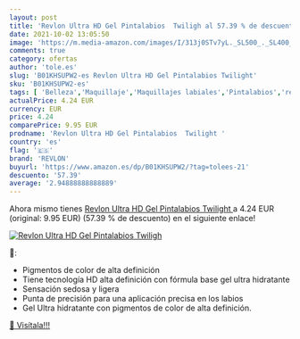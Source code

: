 ```yaml
---
layout: post
title: 'Revlon Ultra HD Gel Pintalabios  Twiligh al 57.39 % de descuento'
date: 2021-10-02 13:05:50
image: 'https://m.media-amazon.com/images/I/313j0STv7yL._SL500_._SL400_.jpg'
comments: true
category: ofertas
author: 'tole.es'
slug: 'B01KHSUPW2-es Revlon Ultra HD Gel Pintalabios Twilight'
sku: 'B01KHSUPW2-es'
tags: [ 'Belleza','Maquillaje','Maquillajes labiales','Pintalabios','revlon', ]
actualPrice: 4.24 EUR
currency: EUR
price: 4.24
comparePrice: 9.95 EUR
prodname: 'Revlon Ultra HD Gel Pintalabios  Twilight '
country: 'es'
flag: '🇪🇸'
brand: 'REVLON'
buyurl: 'https://www.amazon.es/dp/B01KHSUPW2/?tag=tolees-21'
descuento: '57.39'
average: '2.94888888888889'
---
```


Ahora mismo tienes [Revlon Ultra HD Gel Pintalabios  Twilight ](https://www.amazon.es/dp/B01KHSUPW2/?tag=tolees-21) a 4.24 EUR (original: 9.95 EUR) (57.39 %  de descuento) en el siguiente enlace!

[![Revlon Ultra HD Gel Pintalabios  Twiligh](https://m.media-amazon.com/images/I/313j0STv7yL._SL500_._SL400_.jpg)](https://www.amazon.es/dp/B01KHSUPW2/?tag=tolees-21)

🔎:

- Pigmentos de color de alta definición
- Tiene tecnología HD alta definición con fórmula base gel ultra hidratante
- Sensación sedosa y ligera
- Punta de precisión para una aplicación precisa en los labios
- Gel Ultra hidratante con pigmentos de color de alta definición.

[🛒 Visítala!!!](https://www.amazon.es/dp/B01KHSUPW2/?tag=tolees-21)
